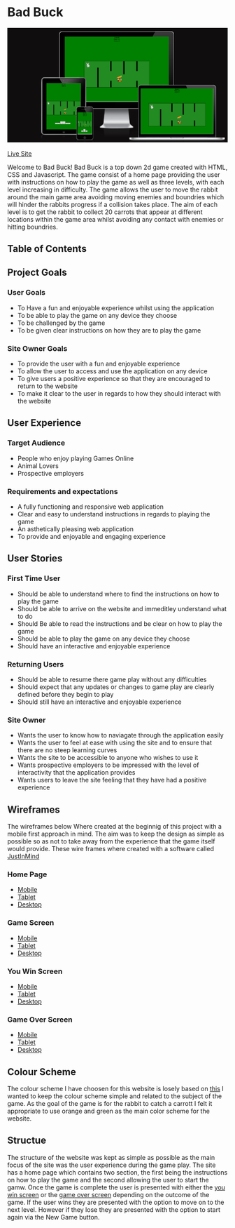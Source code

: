 # Bad Buck
![alt text](https://github.com/Shaun-Finnegan/Shaun-Finnegam-Milestone-project-2/blob/main/assets/testing%20images/responsive-dev-for-readme.png?raw=true "Responsive Image of application")

[Live Site](https://shaun-finnegan.github.io/Shaun-Finnegam-Milestone-project-2/)

Welcome to Bad Buck! Bad Buck is a top down 2d game created with HTML, CSS and Javascript. The game consist of a home page providing the user with instructions on how to play the game as well as three levels, with each level increasing in difficulty. The game allows the user to move the rabbit around the main game area avoiding moving enemies and boundries which will hinder the rabbits progress if a collision takes place. The aim of each level is to get the rabbit to collect 20 carrots that appear at different locations within the game area whilst avoiding any contact with enemies or hitting boundries.

## Table of Contents

## Project Goals
### User Goals
* To Have a fun and enjoyable experience whilst using the application
* To be able to play the game on any device they choose
* To be challenged by the game
* To be given clear instructions on how they are to play the game

### Site Owner Goals
* To provide the user with a fun and enjoyable experience
* To allow the user to access and use the application on any device
* To give users a positive experience so that they are encouraged to return to the website
* To make it clear to the user in regards to how they should interact with the website

## User Experience
### Target Audience
* People who enjoy playing Games Online
* Animal Lovers
* Prospective employers

### Requirements and expectations
* A fully functioning and responsive web application
* Clear and easy to understand instructions in regards to playing the game
* An asthetically pleasing web application
* To provide and enjoyable and engaging experience

## User Stories

### First Time User

* Should be able to understand where to find the instructions on how to play the game
* Should be able to arrive on the website and immeditley understand what to do
* Should Be able to read the instructions and be clear on how to play the game
* Should be able to play the game on any device they choose
* Should have an interactive and enjoyable experience

### Returning Users

* Should be able to resume there game play without any difficulties
* Should expect that any updates or changes to game play are clearly defined before they begin to play
* Should still have an interactive and enjoyable experience

### Site Owner

* Wants the user to know how to naviagate through the application easily
* Wants the user to feel at ease with using the site and to ensure that there are no steep learning curves 
* Wants the site to be accessible to anyone who wishes to use it
* Wants prospective employers to be impressed with the level of interactivity that the application provides
* Wants users to leave the site feeling that they have had a positive experience

## Wireframes

The wireframes below Where created at the beginnig of this project with a mobile first approach in mind. The aim was to keep the design as simple as possible so as not to take away from the experience that the game itself would provide. These wire frames where created with a software called [JustInMind](https://www.justinmind.com/)

### Home Page
* [Mobile](https://github.com/Shaun-Finnegan/Shaun-Finnegam-Milestone-project-2/blob/main/assets/Readme-images/home-page-mobile.png?raw=true)
* [Tablet](https://github.com/Shaun-Finnegan/Shaun-Finnegam-Milestone-project-2/blob/main/assets/Readme-images/home-page-tablet.png?raw=true)
* [Desktop](https://github.com/Shaun-Finnegan/Shaun-Finnegam-Milestone-project-2/blob/main/assets/Readme-images/home-page-desktop.png?raw=true)

### Game Screen
* [Mobile](https://github.com/Shaun-Finnegan/Shaun-Finnegam-Milestone-project-2/blob/main/assets/Readme-images/game-play-mobile.png?raw=true)
* [Tablet](https://github.com/Shaun-Finnegan/Shaun-Finnegam-Milestone-project-2/blob/main/assets/Readme-images/game-play-tablet.png?raw=true)
* [Desktop](https://github.com/Shaun-Finnegan/Shaun-Finnegam-Milestone-project-2/blob/main/assets/Readme-images/game-play-desktop.png?raw=true)

### You Win Screen
* [Mobile](https://github.com/Shaun-Finnegan/Shaun-Finnegam-Milestone-project-2/blob/main/assets/Readme-images/you-win-mobile.png?raw=true)
* [Tablet](https://github.com/Shaun-Finnegan/Shaun-Finnegam-Milestone-project-2/blob/main/assets/Readme-images/you-win-tablet.png?raw=true)
* [Desktop](https://github.com/Shaun-Finnegan/Shaun-Finnegam-Milestone-project-2/blob/main/assets/Readme-images/you-win-desktop.png?raw=true)

### Game Over Screen
* [Mobile](https://github.com/Shaun-Finnegan/Shaun-Finnegam-Milestone-project-2/blob/main/assets/Readme-images/game-over-mobile.png?raw=true)
* [Tablet](https://github.com/Shaun-Finnegan/Shaun-Finnegam-Milestone-project-2/blob/main/assets/Readme-images/game-over-tablet.png?raw=true)
* [Desktop](https://github.com/Shaun-Finnegan/Shaun-Finnegam-Milestone-project-2/blob/main/assets/Readme-images/game-over-desktop.png?raw=true)


## Colour Scheme
The colour scheme I have choosen for this website is losely based on [this](https://www.schemecolor.com/wp-content/themes/colorsite/include/cc5.php?color0=92cd28&color1=b6ee56&color2=e4ff7f&color3=ffa33f&color4=f78914&pn=Orange%20&%20Green) I wanted to keep the colour scheme simple and related to the subject of the game. As the goal of the game is for the rabbit to catch a carrott I felt it appropriate to use orange and green as the main color scheme for the website.

## Structue
The structure of the website was kept as simple as possible as the main focus of the site was the user experience during the game play.
The site has a home page which contains two section, the first being the instructions on how to play the game and the second allowing the user to start the gamw.
Once the game is complete the user is presented with either the [you win screen](https://github.com/Shaun-Finnegan/Shaun-Finnegam-Milestone-project-2/blob/main/assets/Readme-images/you-win-tablet.png?raw=true) or the [game over screen](https://github.com/Shaun-Finnegan/Shaun-Finnegam-Milestone-project-2/blob/main/assets/Readme-images/game-over-mobile.png?raw=true) depending on the outcome of the game.
If the user wins they are presented with the option to move on to the next level. However if they lose they are presented with the option to start again via the New Game button.




